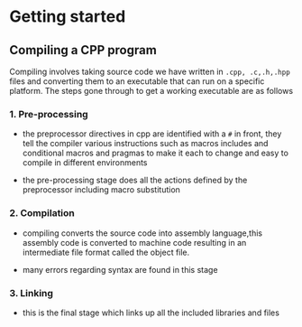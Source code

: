 # Getting started 

## Compiling a CPP program 

Compiling involves taking source code we have written in `.cpp, .c,.h,.hpp` files and converting them to an executable that can run on a specific platform. The steps gone through to get a working executable are as follows

### 1. Pre-processing
* the preprocessor directives in cpp are identified with a `#` in front, they tell the compiler various instructions such as macros includes and conditional macros and pragmas to make it each to change and easy to compile in different environments

* the pre-processing stage does all the actions defined by the preprocessor including macro substitution 
### 2. Compilation 

* compiling converts the source code into assembly language,this assembly code is converted to machine code resulting in an intermediate file format called the object file.

* many errors regarding syntax are found in this stage 

### 3. Linking 

*  this is the final stage which links up all the included libraries and files

